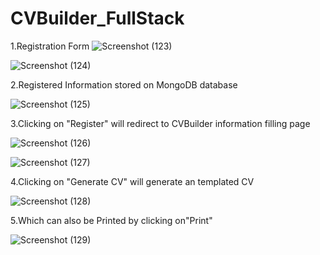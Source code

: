 # CVBuilder_FullStack
1.Registration Form
![Screenshot (123)](https://user-images.githubusercontent.com/64306983/129017748-d470eab3-8626-46a8-8c56-54d3d679e389.png)

![Screenshot (124)](https://user-images.githubusercontent.com/64306983/129017880-27805d6a-8c8b-4b60-b7ff-a847a7f5455c.png)

2.Registered Information stored on MongoDB database

![Screenshot (125)](https://user-images.githubusercontent.com/64306983/129017890-1b0f0b0b-c21d-44de-87c9-15f62402fc8b.png)

3.Clicking on "Register" will redirect to CVBuilder information filling page

![Screenshot (126)](https://user-images.githubusercontent.com/64306983/129017896-80c4d298-081b-455a-95ee-a35c2815e3c2.png)

![Screenshot (127)](https://user-images.githubusercontent.com/64306983/129017916-caf43d4b-17a9-4c18-88d4-bd77129cf963.png)

4.Clicking on "Generate CV" will generate an templated CV

![Screenshot (128)](https://user-images.githubusercontent.com/64306983/129017934-8d0886e0-68cf-46ea-87e5-7be77285cb1c.png)

5.Which can also be Printed by clicking on"Print"

![Screenshot (129)](https://user-images.githubusercontent.com/64306983/129017939-3da4bf15-c632-45f9-9192-41ccb4cb1996.png)
